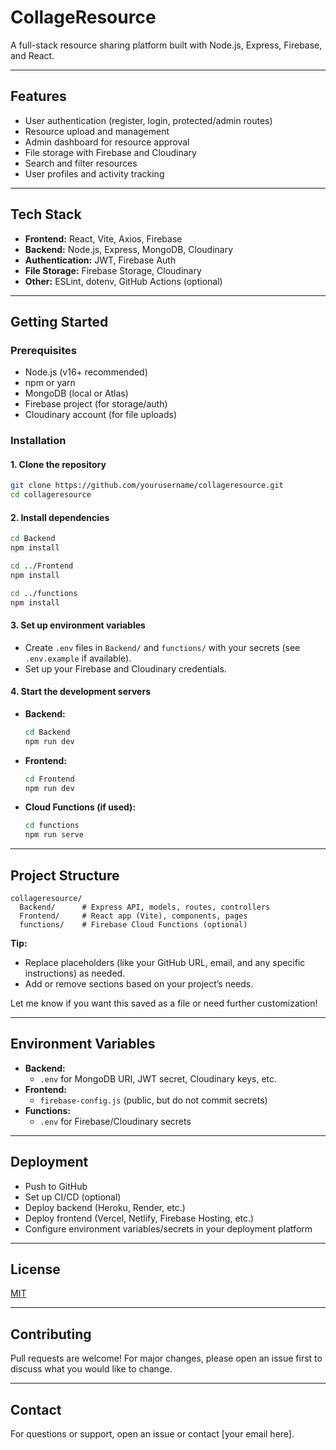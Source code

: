 # CollageResource

A full-stack resource sharing platform built with Node.js, Express, Firebase, and React.

---

## Features

- User authentication (register, login, protected/admin routes)
- Resource upload and management
- Admin dashboard for resource approval
- File storage with Firebase and Cloudinary
- Search and filter resources
- User profiles and activity tracking

---

## Tech Stack

- **Frontend:** React, Vite, Axios, Firebase
- **Backend:** Node.js, Express, MongoDB, Cloudinary
- **Authentication:** JWT, Firebase Auth
- **File Storage:** Firebase Storage, Cloudinary
- **Other:** ESLint, dotenv, GitHub Actions (optional)

---

## Getting Started

### Prerequisites

- Node.js (v16+ recommended)
- npm or yarn
- MongoDB (local or Atlas)
- Firebase project (for storage/auth)
- Cloudinary account (for file uploads)

### Installation

#### 1. Clone the repository

```sh
git clone https://github.com/yourusername/collageresource.git
cd collageresource
```

#### 2. Install dependencies

```sh
cd Backend
npm install

cd ../Frontend
npm install

cd ../functions
npm install
```

#### 3. Set up environment variables

- Create `.env` files in `Backend/` and `functions/` with your secrets (see `.env.example` if available).
- Set up your Firebase and Cloudinary credentials.

#### 4. Start the development servers

- **Backend:**
  ```sh
  cd Backend
  npm run dev
  ```
- **Frontend:**
  ```sh
  cd Frontend
  npm run dev
  ```
- **Cloud Functions (if used):**
  ```sh
  cd functions
  npm run serve
  ```

---

## Project Structure

```
collageresource/
  Backend/      # Express API, models, routes, controllers
  Frontend/     # React app (Vite), components, pages
  functions/    # Firebase Cloud Functions (optional)
```

**Tip:**  
- Replace placeholders (like your GitHub URL, email, and any specific instructions) as needed.
- Add or remove sections based on your project’s needs.

Let me know if you want this saved as a file or need further customization!

---

## Environment Variables

- **Backend:**  
  - `.env` for MongoDB URI, JWT secret, Cloudinary keys, etc.
- **Frontend:**  
  - `firebase-config.js` (public, but do not commit secrets)
- **Functions:**  
  - `.env` for Firebase/Cloudinary secrets

---

## Deployment

- Push to GitHub
- Set up CI/CD (optional)
- Deploy backend (Heroku, Render, etc.)
- Deploy frontend (Vercel, Netlify, Firebase Hosting, etc.)
- Configure environment variables/secrets in your deployment platform

---

## License

[MIT](LICENSE)

---

## Contributing

Pull requests are welcome! For major changes, please open an issue first to discuss what you would like to change.

---

## Contact

For questions or support, open an issue or contact [your email here].